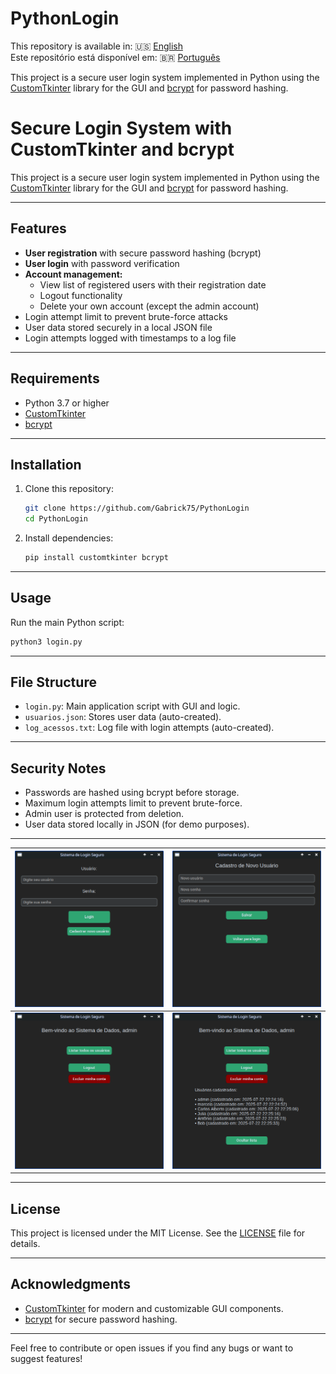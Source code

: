 # PythonLogin
This repository is available in: 🇺🇸 [English](README.md) <br>
Este repositório está disponível em: 🇧🇷 [Português](README.pt.md) 

This project is a secure user login system implemented in Python using the [CustomTkinter](https://github.com/TomSchimansky/CustomTkinter) library for the GUI and [bcrypt](https://pypi.org/project/bcrypt/) for password hashing.

# Secure Login System with CustomTkinter and bcrypt

This project is a secure user login system implemented in Python using the [CustomTkinter](https://github.com/TomSchimansky/CustomTkinter) library for the GUI and [bcrypt](https://pypi.org/project/bcrypt/) for password hashing.

---

## Features

- **User registration** with secure password hashing (bcrypt)
- **User login** with password verification
- **Account management:**
  - View list of registered users with their registration date
  - Logout functionality
  - Delete your own account (except the admin account)
- Login attempt limit to prevent brute-force attacks
- User data stored securely in a local JSON file
- Login attempts logged with timestamps to a log file

---

## Requirements

- Python 3.7 or higher
- [CustomTkinter](https://pypi.org/project/customtkinter/)
- [bcrypt](https://pypi.org/project/bcrypt/)

---

## Installation

1. Clone this repository:
   ```bash
   git clone https://github.com/Gabrick75/PythonLogin
   cd PythonLogin
   ```
2. Install dependencies:
   ```bash
   pip install customtkinter bcrypt
   ```
---

## Usage
Run the main Python script:
   ```bash
   python3 login.py
   ```
---

## File Structure

- `login.py`: Main application script with GUI and logic.
- `usuarios.json`: Stores user data (auto-created).
- `log_acessos.txt`: Log file with login attempts (auto-created).

---

## Security Notes

- Passwords are hashed using bcrypt before storage.
- Maximum login attempts limit to prevent brute-force.
- Admin user is protected from deletion.
- User data stored locally in JSON (for demo purposes).

---

| ![Image 1](image/image1.png) | ![Image 2](image/image2.png) |
|:------------------------------:|:------------------------------:|
| ![Image 3](image/image3.png) | ![Image 4](image/image4.png) |


---

## License

This project is licensed under the MIT License. See the [LICENSE](LICENSE) file for details.

---

## Acknowledgments

- [CustomTkinter](https://github.com/TomSchimansky/CustomTkinter) for modern and customizable GUI components.
- [bcrypt](https://pypi.org/project/bcrypt/) for secure password hashing.

---

Feel free to contribute or open issues if you find any bugs or want to suggest features!
